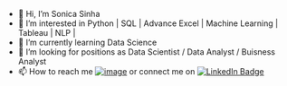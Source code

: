 - 👋 Hi, I’m Sonica Sinha
- 👀 I’m interested in Python | SQL | Advance Excel | Machine Learning | Tableau | NLP | 
- 🌱 I’m currently learning Data Science 
- 👀 I’m looking for positions as Data Scientist / Data Analyst / Buisness Analyst
- 📫 How to reach me [![image](https://user-images.githubusercontent.com/107030716/205289091-131fcc1d-2131-4954-97c6-7d832b0c8d01.png)](sonicasinha2012@gmail.com) or connect me on [![LinkedIn Badge](https://img.shields.io/badge/LinkedIn-0077B5?style=for-the-badge&logo=linkedin&logoColor=white)](www.linkedin.com/in/sonica-sinha-25792b18b)

<!---
Soni-Test/Soni-Test is a ✨ special ✨ repository because its `README.md` (this file) appears on your GitHub profile.
You can click the Preview link to take a look at your changes.
--->
